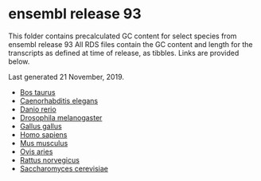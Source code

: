 # ensembl release 93

This folder contains precalculated GC content for select species from ensembl release 93
All RDS files contain the GC content and length for the transcripts as defined at time of release, as tibbles.
Links are provided below.

Last generated 21 November, 2019.
- [Bos taurus](Bos_taurus.UMD3.1.93.rds)
- [Caenorhabditis elegans](Caenorhabditis_elegans.WBcel235.93.rds)
- [Danio rerio](Danio_rerio.GRCz11.93.rds)
- [Drosophila melanogaster](Drosophila_melanogaster.BDGP6.22.93.rds)
- [Gallus gallus](Gallus_gallus.Gallus_gallus-5.0.93.rds)
- [Homo sapiens](Homo_sapiens.GRCh38.93.rds)
- [Mus musculus](Mus_musculus.GRCm38.93.rds)
- [Ovis aries](Ovis_aries.Oar_v3.1.93.rds)
- [Rattus norvegicus](Rattus_norvegicus.Rnor_6.0.93.rds)
- [Saccharomyces cerevisiae](Saccharomyces_cerevisiae.R64-1-1.93.rds)